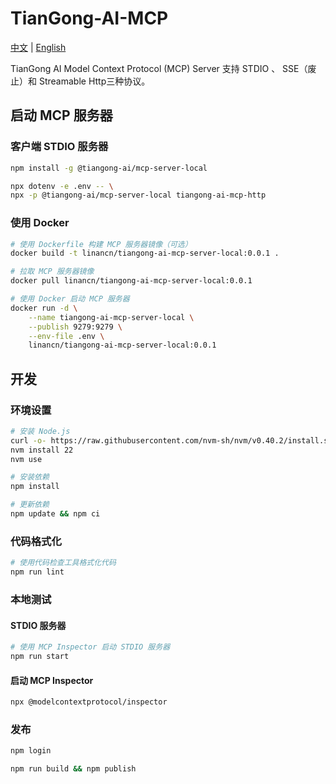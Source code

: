 # TianGong-AI-MCP

[中文](./README.md) | [English](./README_EN.md)

TianGong AI Model Context Protocol (MCP) Server 支持 STDIO 、 SSE（废止）和 Streamable Http三种协议。

## 启动 MCP 服务器

### 客户端 STDIO 服务器

```bash
npm install -g @tiangong-ai/mcp-server-local

npx dotenv -e .env -- \
npx -p @tiangong-ai/mcp-server-local tiangong-ai-mcp-http
```

### 使用 Docker

```bash
# 使用 Dockerfile 构建 MCP 服务器镜像（可选）
docker build -t linancn/tiangong-ai-mcp-server-local:0.0.1 .

# 拉取 MCP 服务器镜像
docker pull linancn/tiangong-ai-mcp-server-local:0.0.1

# 使用 Docker 启动 MCP 服务器
docker run -d \
    --name tiangong-ai-mcp-server-local \
    --publish 9279:9279 \
    --env-file .env \
    linancn/tiangong-ai-mcp-server-local:0.0.1
```

## 开发

### 环境设置

```bash
# 安装 Node.js
curl -o- https://raw.githubusercontent.com/nvm-sh/nvm/v0.40.2/install.sh | bash
nvm install 22
nvm use

# 安装依赖
npm install

# 更新依赖
npm update && npm ci
```

### 代码格式化

```bash
# 使用代码检查工具格式化代码
npm run lint
```

### 本地测试

#### STDIO 服务器

```bash
# 使用 MCP Inspector 启动 STDIO 服务器
npm run start
```

#### 启动 MCP Inspector

```bash
npx @modelcontextprotocol/inspector
```

### 发布

```bash
npm login

npm run build && npm publish
```
